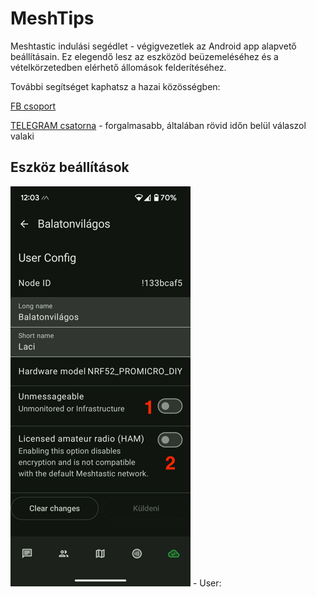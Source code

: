# MeshTips
Meshtastic indulási segédlet - végigvezetlek az Android app alapvető beállításain. Ez elegendő lesz az eszközöd beüzemeléséhez és a vételkörzetedben elérhető állomások felderítéséhez.

További segítséget kaphatsz a hazai közösségben:

[FB csoport](https://www.facebook.com/groups/1756983494805627/)

[TELEGRAM csatorna](https://web.telegram.org/k/#@meshtastic1)  - forgalmasabb, általában rövid időn belül válaszol valaki

## Eszköz beállítások

<img src="./screenshots/userconf.png">
- User:
